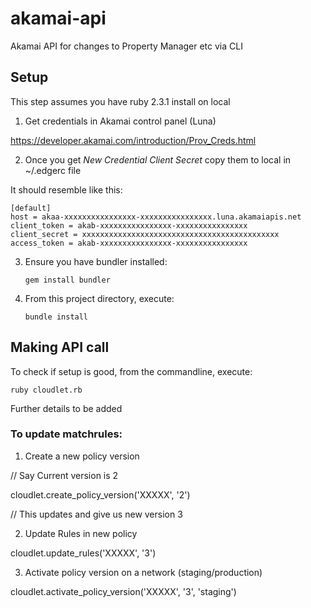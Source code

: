 # akamai-api

Akamai API for changes to Property Manager etc via CLI

## Setup

This step assumes you have ruby 2.3.1 install on local
1. Get credentials in Akamai control panel (Luna)

https://developer.akamai.com/introduction/Prov_Creds.html

2. Once you get *New Credential Client Secret* copy them to local in ~/.edgerc file

It should resemble like this:

	[default]
	host = akaa-xxxxxxxxxxxxxxxx-xxxxxxxxxxxxxxxx.luna.akamaiapis.net
	client_token = akab-xxxxxxxxxxxxxxxx-xxxxxxxxxxxxxxxx
	client_secret = xxxxxxxxxxxxxxxxxxxxxxxxxxxxxxxxxxxxxxxxxxxx
	access_token = akab-xxxxxxxxxxxxxxxx-xxxxxxxxxxxxxxxx


3. Ensure you have bundler installed:

	```
	gem install bundler
	```

4. 	From this project directory, execute:

	```
	bundle install
	```

## Making API call

To check if setup is good, from the commandline, execute:

	ruby cloudlet.rb

Further details to be added

### To update matchrules:

1. Create a new policy version

  // Say Current version is 2

  cloudlet.create_policy_version('XXXXX', '2')

  // This updates and give us new version 3

2. Update Rules in new policy

  cloudlet.update_rules('XXXXX', '3')

3. Activate policy version on a network (staging/production)

  cloudlet.activate_policy_version('XXXXX', '3', 'staging')
